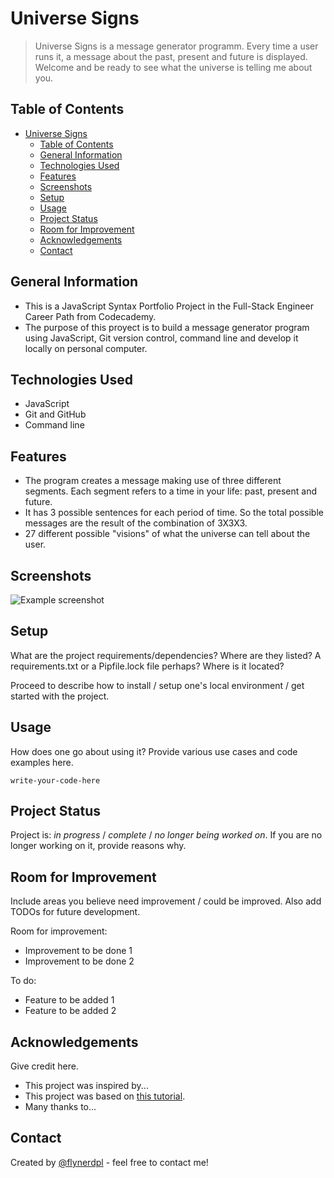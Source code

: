# Universe Signs
> Universe Signs is a message generator programm. Every time a user runs it, a message about the past, present and future is displayed.
> Welcome and be ready to see what the universe is telling me about you.

## Table of Contents
- [Universe Signs](#universe-signs)
  - [Table of Contents](#table-of-contents)
  - [General Information](#general-information)
  - [Technologies Used](#technologies-used)
  - [Features](#features)
  - [Screenshots](#screenshots)
  - [Setup](#setup)
  - [Usage](#usage)
  - [Project Status](#project-status)
  - [Room for Improvement](#room-for-improvement)
  - [Acknowledgements](#acknowledgements)
  - [Contact](#contact)

## General Information
- This is a JavaScript Syntax Portfolio Project in the Full-Stack Engineer Career Path from Codecademy.
- The purpose of this proyect is to build a message generator program using JavaScript, Git version control, command line and develop it locally on personal computer.

## Technologies Used
- JavaScript
- Git and GitHub
- Command line

## Features
- The program creates a message making use of three different segments. Each segment refers to a time in your life: past, present and future. 
- It has 3 possible sentences for each period of time. So the total possible messages are the result of the combination of 3X3X3. 
- 27 different possible "visions" of what the universe can tell about the user. 


## Screenshots
![Example screenshot](./img/screenshot.png)
<!-- If you have screenshots you'd like to share, include them here. -->


## Setup
What are the project requirements/dependencies? Where are they listed? A requirements.txt or a Pipfile.lock file perhaps? Where is it located?

Proceed to describe how to install / setup one's local environment / get started with the project.


## Usage
How does one go about using it?
Provide various use cases and code examples here.

`write-your-code-here`


## Project Status
Project is: _in progress_ / _complete_ / _no longer being worked on_. If you are no longer working on it, provide reasons why.


## Room for Improvement
Include areas you believe need improvement / could be improved. Also add TODOs for future development.

Room for improvement:
- Improvement to be done 1
- Improvement to be done 2

To do:
- Feature to be added 1
- Feature to be added 2


## Acknowledgements
Give credit here.
- This project was inspired by...
- This project was based on [this tutorial](https://www.example.com).
- Many thanks to...


## Contact
Created by [@flynerdpl](https://www.flynerd.pl/) - feel free to contact me!


<!-- Optional -->
<!-- ## License -->
<!-- This project is open source and available under the [... License](). -->

<!-- You don't have to include all sections - just the one's relevant to your project -->
